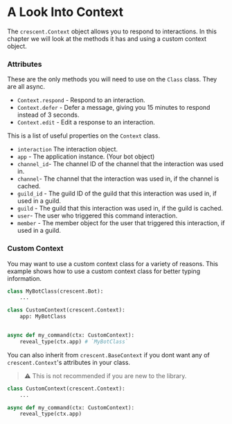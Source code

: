 # A Look Into Context

The `crescent.Context` object allows you to respond to interactions.
In this chapter we will look at the methods it has and using a custom context object.

### Attributes

These are the only methods you will need to use on the `Class` class. They are all async.

- `Context.respond` - Respond to an interaction.
- `Context.defer` - Defer a message, giving you 15 minutes to respond instead of 3 seconds.
- `Context.edit` - Edit a response to an interaction.

This is a list of useful properties on the `Context` class.

- `interaction` The interaction object.
- `app` - The application instance. (Your bot object)
- `channel_id`- The channel ID of the channel that the interaction was used in.
- `channel`- The channel that the interaction was used in, if the channel is cached.
- `guild_id` - The guild ID of the guild that this interaction was used in, if used in a guild.
- `guild` - The guild that this interaction was used in, if the guild is cached.
- `user`- The user who triggered this command interaction.
- `member` - The member object for the user that triggered this interaction, if used in a guild.


### Custom Context
You may want to use a custom context class for a variety of reasons.
This example shows how to use a custom context class for better typing
information.

```python
class MyBotClass(crescent.Bot):
    ...

class CustomContext(crescent.Context):
    app: MyBotClass


async def my_command(ctx: CustomContext):
    reveal_type(ctx.app) # `MyBotClass`
```

You can also inherit from `crescent.BaseContext` if you dont want any of
`crescent.Context`'s attributes in your class.

> ⚠️ This is not recommended if you are new to the library.

```python
class CustomContext(crescent.Context):
    ...

async def my_command(ctx: CustomContext):
    reveal_type(ctx.app)
```
